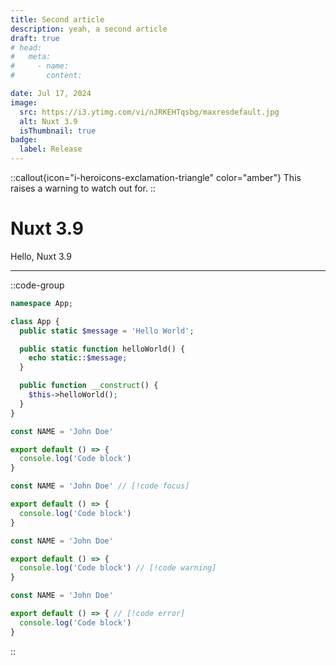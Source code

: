 ```yaml
---
title: Second article
description: yeah, a second article
draft: true
# head:
#   meta:
#     - name:
#       content:

date: Jul 17, 2024
image:
  src: https://i3.ytimg.com/vi/nJRKEHTqsbg/maxresdefault.jpg
  alt: Nuxt 3.9
  isThumbnail: true
badge:
  label: Release
---
```


::callout{icon="i-heroicons-exclamation-triangle" color="amber"}
This raises a warning to watch out for.
::

# Nuxt 3.9

Hello, Nuxt 3.9

---

<!-- ## The Title is {{ $doc.title }} and customVariable is {{ $doc.customVariable || 'defaultValue' }} -->
<!-- TODO: feat: {:selectedIndex="3"} on code-group -->
<!-- TODO: feat: move tabs on small viewport sizes -->

::code-group

```php [file.php]{4}
namespace App;

class App {
  public static $message = 'Hello World';

  public static function helloWorld() {
    echo static::$message;
  }

  public function __construct() {
    $this->helloWorld();
  }
}
```

```ts [highlight.ts]{1,3-5}
const NAME = 'John Doe'

export default () => {
  console.log('Code block')
}
```

```ts [focus.ts]
const NAME = 'John Doe' // [!code focus]

export default () => {
  console.log('Code block')
}
```

```ts [warning.ts]
const NAME = 'John Doe'

export default () => {
  console.log('Code block') // [!code warning]
}
```

```ts [error.ts]
const NAME = 'John Doe'

export default () => { // [!code error]
  console.log('Code block')
}
```

::
